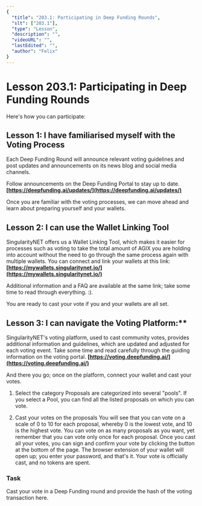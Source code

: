 ```yaml
---
{
  "title": "203.1: Participating in Deep Funding Rounds",
  "slt": ["203.1"],
  "type": "Lesson",
  "description": "",
  "videoURL": "",
  "lastEdited": "",
  "author": "Felix"
}
---
```


# Lesson 203.1: Participating in Deep Funding Rounds

Here's how you can participate:

## Lesson 1: I have familiarised myself with the Voting Process

Each Deep Funding Round will announce relevant voting guidelines and post updates and announcements on its news blog and social media channels.

Follow announcements on the Deep Funding Portal to stay up to date. **[https://deepfunding.ai/updates/](https://deepfunding.ai/updates/)**

Once you are familiar with the voting processes, we can move ahead and learn about preparing yourself and your wallets.

## Lesson 2: I can use the Wallet Linking Tool

SingularityNET offers us a Wallet Linking Tool, which makes it easier for processes such as voting to take the total amount of AGIX you are holding into account without the need to go through the same process again with multiple wallets.
You can connect and link your wallets at this link:
**[https://mywallets.singularitynet.io/](https://mywallets.singularitynet.io/)**

Additional information and a FAQ are available at the same link; take some time to read through everything. :).

You are ready to cast your vote if you and your wallets are all set.

## Lesson 3: I can navigate the Voting Platform:\*\*

SingularityNET's voting platform, used to cast community votes, provides additional information and guidelines, which are updated and adjusted for each voting event. Take some time and read carefully through the guiding information on the voting portal.
**[https://voting.deepfunding.ai/](https://voting.deepfunding.ai/)**

And there you go; once on the platform, connect your wallet and cast your votes.

1. Select the category
   Proposals are categorized into several "pools". If you select a Pool, you can find all the listed proposals on which you can vote.

2. Cast your votes on the proposals
   You will see that you can vote on a scale of 0 to 10 for each proposal, whereby 0 is the lowest vote, and 10 is the highest vote. You can vote on as many proposals as you want, yet remember that you can vote only once for each proposal.
   Once you cast all your votes, you can sign and confirm your vote by clicking the button at the bottom of the page. The browser extension of your wallet will open up; you enter your password, and that's it. Your vote is officially cast, and no tokens are spent.

### Task

Cast your vote in a Deep Funding round and provide the hash of the voting transaction here.
